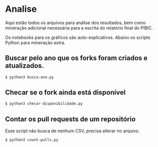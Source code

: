 # Analise

Aqui estão todos os arquivos para análise dos resultados, bem como mineração adicional necessária para a escrita do relatório final do PIBIC.

Os notebooks para os gráficos são auto-explicativos. Abaixo os scripts Python para mineração extra.

## Buscar pelo ano que os forks foram criados e atualizados.

```bash
$ python3 busca-ano.py
```

## Checar se o fork ainda está disponível

```bash
$ python3 checar-disponibilidade.py
```

## Contar os pull requests de um repositório

Esse script não busca de nenhum CSV, precisa alterar no arquivo.

```bash
$ python3 count-pulls.py
```

